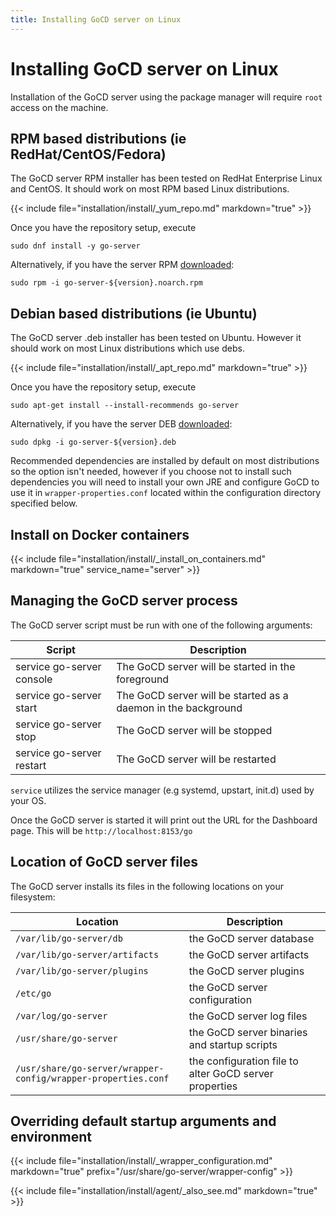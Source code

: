 ```yaml
---
title: Installing GoCD server on Linux
---
```


# Installing GoCD server on Linux

Installation of the GoCD server using the package manager will require `root` access on the machine.

## RPM based distributions (ie RedHat/CentOS/Fedora)

The GoCD server RPM installer has been tested on RedHat Enterprise Linux and CentOS. It should work on most RPM based Linux distributions.

{{< include file="installation/install/_yum_repo.md" markdown="true" >}}

Once you have the repository setup, execute

```shell
sudo dnf install -y go-server
```

Alternatively, if you have the server RPM [downloaded](https://www.gocd.org/download):

```shell
sudo rpm -i go-server-${version}.noarch.rpm
```

## Debian based distributions (ie Ubuntu)

The GoCD server .deb installer has been tested on Ubuntu. However it should work on most Linux distributions which use debs.

{{< include file="installation/install/_apt_repo.md" markdown="true" >}}

Once you have the repository setup, execute

```shell
sudo apt-get install --install-recommends go-server
```

Alternatively, if you have the server DEB [downloaded](https://www.gocd.org/download):

```shell
sudo dpkg -i go-server-${version}.deb
```

Recommended dependencies are installed by default on most distributions so the option isn't needed, however if you
choose not to install such dependencies you will need to install your own JRE and configure GoCD to use it in
`wrapper-properties.conf` located within the configuration directory specified below.

## Install on Docker containers

{{< include file="installation/install/_install_on_containers.md" markdown="true" service_name="server" >}}


## Managing the GoCD server process

The GoCD server script must be run with one of the following arguments:

| Script                     | Description                                                             |
|----------------------------| ------------------------------------------------------------------------|
| service go-server console  | The GoCD server will be started in the foreground                       |
| service go-server start    | The GoCD server will be started as a daemon in the background           |
| service go-server stop     | The GoCD server will be stopped                                         |
| service go-server restart  | The GoCD server will be restarted                                       |

`service` utilizes the service manager (e.g systemd, upstart, init.d) used by your OS.

Once the GoCD server is started it will print out the URL for the Dashboard page. This will be `http://localhost:8153/go`

## Location of GoCD server files

The GoCD server installs its files in the following locations on your filesystem:

| Location                                                      | Description                                            |
| ------------------------------------------------------------- | ------------------------------------------------------ |
| `/var/lib/go-server/db`                                       | the GoCD server database                               |
| `/var/lib/go-server/artifacts`                                | the GoCD server artifacts                              |
| `/var/lib/go-server/plugins`                                  | the GoCD server plugins                                |
| `/etc/go`                                                     | the GoCD server configuration                          |
| `/var/log/go-server`                                          | the GoCD server log files                              |
| `/usr/share/go-server`                                        | the GoCD server binaries and startup scripts           |
| `/usr/share/go-server/wrapper-config/wrapper-properties.conf` | the configuration file to alter GoCD server properties |

## Overriding default startup arguments and environment

{{< include file="installation/install/_wrapper_configuration.md" markdown="true" prefix="/usr/share/go-server/wrapper-config" >}}

{{< include file="installation/install/agent/_also_see.md" markdown="true" >}}
